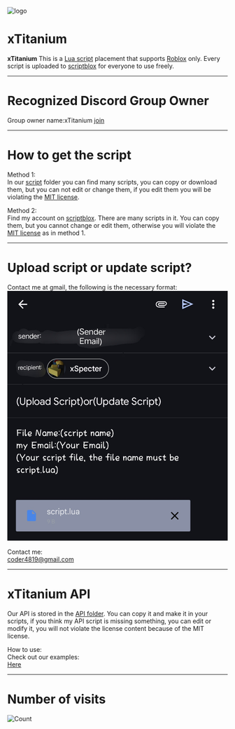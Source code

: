 ![logo](https://github.com/user-attachments/assets/ed930132-e36f-4710-939f-1986e2f35875)


# xTitanium

**xTitanium** This is a [Lua script](https://en.m.wikipedia.org/wiki/Lua) placement that supports [Roblox](https://en.m.wikipedia.org/wiki/Roblox) only. Every script is uploaded to [scriptblox](https://scriptblox.com) for everyone to use freely.

---

# Recognized Discord Group Owner
Group owner name:xTitanium
[join](http://xSpecter.ct.ws)

---

# How to get the script
Method 1:  
In our [script](/script) folder you can find many scripts, you can copy or download them, but you can not edit or change them, if you edit them you will be violating the [MIT license](/LICENSE).  
  
Method 2:  
Find my account on [scriptblox](https://scriptblox.com/u/Tektronix). There are many scripts in it. You can copy them, but you cannot change or edit them, otherwise you will violate the [MIT license](/LICENSE) as in method 1.  

---

# Upload script or update script?  
Contact me at gmail, the following is the necessary format:  
![screenshots](image/example.png)

Contact me:  
[coder4819@gmail.com](mailto:coder4819@gmail.com)

---

# xTitanium API  
Our API is stored in the [API folder](/API/script_api.lua). You can copy it and make it in your scripts, if you think my API script is missing something, you can edit or modify it, you will not violate the license content because of the MIT license.

How to use:  
Check out our examples:  
[Here](/API/script_examples.lua)

---

# Number of visits
![Count](https://count.kjchmc.cn/get/@xTitanium-minecraft-id102938475765748201?theme=minecraft)
